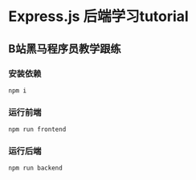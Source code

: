 # Express.js 后端学习tutorial
## B站黑马程序员教学跟练

### 安装依赖
```
npm i
```

### 运行前端
```
npm run frontend
```

### 运行后端
```
npm run backend
```